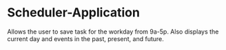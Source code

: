 # Scheduler-Application
Allows the user to save task for the workday from 9a-5p. Also displays the current day and events in the past, present, and future.
